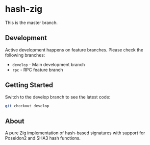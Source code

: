 # hash-zig

This is the master branch.

## Development

Active development happens on feature branches. Please check the following branches:

- `develop` - Main development branch
- `rpc` - RPC feature branch

## Getting Started

Switch to the develop branch to see the latest code:

```bash
git checkout develop
```

## About

A pure Zig implementation of hash-based signatures with support for Poseidon2 and SHA3 hash functions.
